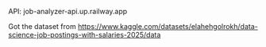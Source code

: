 API: job-analyzer-api.up.railway.app

Got the dataset from https://www.kaggle.com/datasets/elahehgolrokh/data-science-job-postings-with-salaries-2025/data
